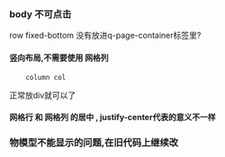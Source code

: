### body 不可点击

row fixed-bottom 没有放进q-page-container标签里?


#### 竖向布局,不需要使用 网格列

		column col 

正常放div就可以了


#### 网格行 和 网格列 的居中 , justify-center代表的意义不一样



### 物模型不能显示的问题,在旧代码上继续改
